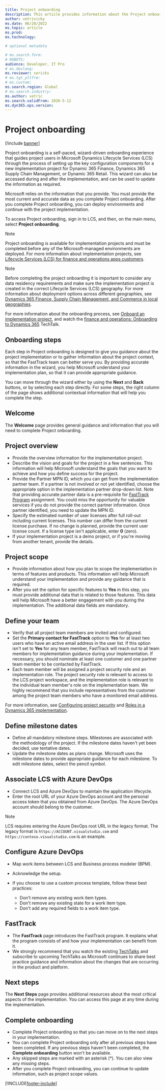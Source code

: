 ```yaml
---
title: Project onboarding
description: This article provides information about the Project onboarding wizard in Microsoft Dynamics Lifecycle Services.
author: vetrivicky
ms.date: 06/20/2022
ms.topic: article
ms.prod: 
ms.technology: 

# optional metadata

# ms.search.form: 
# ROBOTS: 
audience: Developer, IT Pro
# ms.devlang: 
ms.reviewer: sericks
# ms.tgt_pltfrm: 
# ms.custom: 
ms.search.region: Global
# ms.search.industry: 
ms.author: vetric
ms.search.validFrom: 2020-5-12 
ms.dyn365.ops.version:  
---
```


# Project onboarding

[!include [banner](../includes/banner.md)]


Project onboarding is a self-paced, wizard-driven onboarding experience that guides project users in Microsoft Dynamics Lifecycle Services (LCS) through the process of setting up the key configuration components for a new implementation project for Dynamic 365 Finance, Dynamics 365 Supply Chain Management, or Dynamic 365 Retail. This wizard can also be accessed during and after the implementation, and can be used to update the information as required.

Microsoft relies on the information that you provide. You must provide the most current and accurate data as you complete Project onboarding. After you complete Project onboarding, you can deploy environments and continue with the project implementation.

To access Project onboarding, sign in to LCS, and then, on the main menu, select **Project onboarding**.

> [!NOTE]
> Project onboarding is available for implementation projects and must be completed before any of the Microsoft-managed environments are deployed. For more information about implementation projects, see [Lifecycle Services (LCS) for finance and operations apps customers](lcs-works-lcs.md#lcs-workspace-for-the-current-versions-of-the-finance-and-operations-apps).

> [!NOTE]
> Before completing the project onboarding it is important to consider any data residency requirements and make sure the implementation project is created in the correct Lifecycle Services (LCS) geography. For more information about deployment options across different geographies, see [Dynamics 365 Finance, Supply Chain Management, and Commerce in local geographies](../deployment/deployment-options-geo.md).


For more information about the onboarding process, see [Onboard an implementation project](../../fin-ops/imp-lifecycle/onboard.md#lcs-implementation-project-workspace), and watch the [finance and operations: Onboarding to Dynamics 365](https://community.dynamics.com/365/b/techtalks/posts/finance-and-operations-onboarding-to-dynamics-365-1-10-19) TechTalk.


## Onboarding steps

Each step in Project onboarding is designed to give you guidance about the project implementation or to gather information about the project context, so that the FastTrack team can better serve you. By providing accurate information in the wizard, you help Microsoft understand your implementation plan, so that it can provide appropriate guidance.

You can move through the wizard either by using the **Next** and **Back** buttons, or by selecting each step directly. For some steps, the right column of the page shows additional contextual information that will help you complete the step.

## Welcome

The **Welcome** page provides general guidance and information that you will need to complete Project onboarding.

## Project overview

- Provide the overview information for the implementation project.
- Describe the vision and goals for the project in a few sentences. This information will help Microsoft understand the goals that you want to achieve and how you define success for the project.
- Provide the Partner MPN ID, which you can get from the implementation partner team. If a partner is not involved or not yet identified, choose the appropriate option in the implementation partner drop-down list. Note that providing accurate partner data is a pre-requisite for [FastTrack Program](/dynamics365/fasttrack/?toc=/dynamics365/commerce/toc.json) assignment. You could miss the opportunity for valuable services if you do not provide the correct partner information. Once partner identified, you need to update the MPN ID.
- Specify the estimated number of user licenses after full roll-out including current licenses. This number can differ from the current license purchase. If no change is planned, provide the current user license count. If a license type isn't applicable, enter **0** (zero).
- If your implementation project is a demo project, or if you're moving from another tenant, provide the details.

## Project scope

- Provide information about how you plan to scope the implementation in terms of features and products. This information will help Microsoft understand your implementation and provide any guidance that is required.
- After you set the option for specific features to **Yes** in this step, you must provide additional data that is related to those features. This data will help Microsoft have a better engagement with you during the implementation. The additional data fields are mandatory.

## Define your team

- Verify that all project team members are invited and configured.
- Set the **Primary contact for FastTrack** option to **Yes** for at least two users who have an active email address in the user list. If this option isn't set to **Yes** for any team member, FastTrack will reach out to all team members for implementation guidance during your implementation. If necessary, you should nominate at least one customer and one partner team member to be contacted by FastTrack.
- Each team member will be assigned a project security role and an implementation role. The project security role is relevant to access to the LCS project workspace, and the implementation role is relevant to the individual team member's role on the implementation team. We highly recommend that you include representatives from the customer among the project team members who have a monitored email address.

For more information, see [Configuring project security](configure-lcs-security.md#configuring-project-security) and [Roles in a Dynamics 365 implementation](/training/modules/get-started-implementation-project/01-2-roles).

## Define milestone dates

- Define all mandatory milestone steps. Milestones are associated with the methodology of the project. If the milestone dates haven't yet been decided, use tentative dates.
- Update the milestone dates as plans change. Microsoft uses the milestone dates to provide appropriate guidance for each milestone. To edit milestone dates, select the pencil symbol.

## Associate LCS with Azure DevOps

- Connect LCS and Azure DevOps to maintain the application lifecycle.
- Enter the root URL of your Azure DevOps account and the personal access token that you obtained from Azure DevOps. The Azure DevOps account should belong to the customer.

> [!NOTE]
> LCS requires entering the Azure DevOps root URL in the legacy format. The legacy format is `https://ACCOUNT.visualstudio.com` and `https://contoso.visualstudio.com` is an example.

## Configure Azure DevOps

- Map work items between LCS and Business process modeler (BPM).
- Acknowledge the setup.
- If you choose to use a custom process template, follow these best practices:

    - Don't remove any existing work item types.
    - Don't remove any existing state for a work item type.
    - Don't add any required fields to a work item type.

## FastTrack

- The **FastTrack** page introduces the FastTrack program. It explains what the program consists of and how your implementation can benefit from it.
- We strongly recommend that you watch the existing [TechTalks](https://community.dynamics.com/365/b/alltechtalks) and subscribe to upcoming TechTalks as Microsoft continues to share best practice guidance and information about the changes that are occurring in the product and platform.

## Next steps

The **Next Steps** page provides additional resources about the most critical aspects of the implementation. You can access this page at any time during the implementation.

## Complete onboarding

- Complete Project onboarding so that you can move on to the next steps in your implementation.
- You can complete Project onboarding only after all previous steps have been completed. If any previous steps haven't been completed, the **Complete onboarding** button won't be available.
- Any skipped steps are marked with an asterisk (\*). You can also view any missing steps.
- After you complete Project onboarding, you can continue to update information, such as project scope values.


[!INCLUDE[footer-include](../../../includes/footer-banner.md)]
